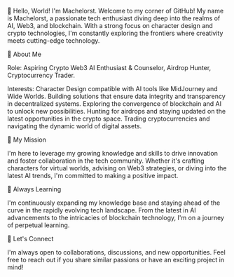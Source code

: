 👋 Hello, World! I'm Machelorst.
Welcome to my corner of GitHub! 
My name is Machelorst, a passionate tech enthusiast diving deep into the realms of AI, Web3, and blockchain. With a strong focus on character design and crypto technologies, I'm constantly exploring the frontiers where creativity meets cutting-edge technology.

🚀 About Me

Role: Aspiring Crypto Web3 AI Enthusiast & Counselor, Airdrop Hunter, Cryptocurrency Trader.

Interests: 
Character Design compatible with AI tools like MidJourney and Wide Worlds.
Building solutions that ensure data integrity and transparency in decentralized systems.
Exploring the convergence of blockchain and AI to unlock new possibilities.
Hunting for airdrops and staying updated on the latest opportunities in the crypto space.
Trading cryptocurrencies and navigating the dynamic world of digital assets.

💼 My Mission

I'm here to leverage my growing knowledge and skills to drive innovation and foster collaboration in the tech community. Whether it's crafting characters for virtual worlds, advising on Web3 strategies, or diving into the latest AI trends, I'm committed to making a positive impact.

🌱 Always Learning

I'm continuously expanding my knowledge base and staying ahead of the curve in the rapidly evolving tech landscape. From the latest in AI advancements to the intricacies of blockchain technology, I'm on a journey of perpetual learning.

🔗 Let's Connect

I'm always open to collaborations, discussions, and new opportunities. Feel free to reach out if you share similar passions or have an exciting project in mind!

